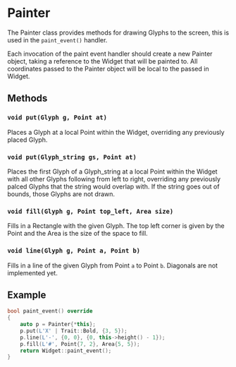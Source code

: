 # Painter

The Painter class provides methods for drawing Glyphs to the screen, this is
used in the `paint_event()` handler.

Each invocation of the paint event handler should create a new Painter object,
taking a reference to the Widget that will be painted to. All coordinates passed
to the Painter object will be local to the passed in Widget.

## Methods

### `void put(Glyph g, Point at)`

Places a Glyph at a local Point within the Widget, overriding any previously
placed Glyph.

### `void put(Glyph_string gs, Point at)`

Places the first Glyph of a Glyph_string at a local Point within the Widget with
all other Glyphs following from left to right, overriding any previously palced
Glyphs that the string would overlap with. If the string goes out of bounds,
those Glyphs are not drawn.

### `void fill(Glyph g, Point top_left, Area size)`

Fills in a Rectangle with the given Glyph. The top left corner is given by the
Point and the Area is the size of the space to fill.

### `void line(Glyph g, Point a, Point b)`

Fills in a line of the given Glyph from Point `a` to Point `b`. Diagonals are
not implemented yet.

## Example

```cpp
bool paint_event() override
{
    auto p = Painter{*this};
    p.put(L'X' | Trait::Bold, {3, 5});
    p.line(L'-', {0, 0}, {0, this->height() - 1});
    p.fill(L'#', Point{7, 2}, Area{5, 5});
    return Widget::paint_event();
}
```
